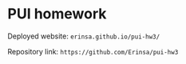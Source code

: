 # PUI homework

Deployed website: `erinsa.github.io/pui-hw3/`

Repository link: `https://github.com/Erinsa/pui-hw3`
